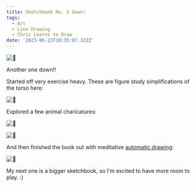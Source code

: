 ```yaml
---
title: Sketchbook No. 5 Down!
tags:
  - Art
  - Line Drawing
  - Chris Learns to Draw
date: '2023-06-23T10:35:07.322Z'
---
```


![📝](https://res.cloudinary.com/cpadilla/image/upload/t_optimize/chrisdpadilla/blog/art/IMG_3281_Large_iouqfk.jpg)

Another one down!!

Started off very exercise heavy. These are figure study simplifications of the torso here:

![🫘](https://res.cloudinary.com/cpadilla/image/upload/t_optimize/chrisdpadilla/blog/art/IMG_3284_Large_alulxh.jpg)

Explored a few animal charicatures:

![🦉](https://res.cloudinary.com/cpadilla/image/upload/t_optimize/chrisdpadilla/blog/art/IMG_3285_Large_s1orlp.jpg)

![🐘](https://res.cloudinary.com/cpadilla/image/upload/t_optimize/chrisdpadilla/blog/art/IMG_3286_Large_ns9u9e.jpg)

And then finished the book out with meditative [automatic drawing](/automaticdrawing):

![🧘](https://res.cloudinary.com/cpadilla/image/upload/t_optimize/chrisdpadilla/blog/art/IMG_3287_Large_o8mrkw.jpg)

My next one is a bigger sketchbook, so I'm excited to have more room to play. :)
